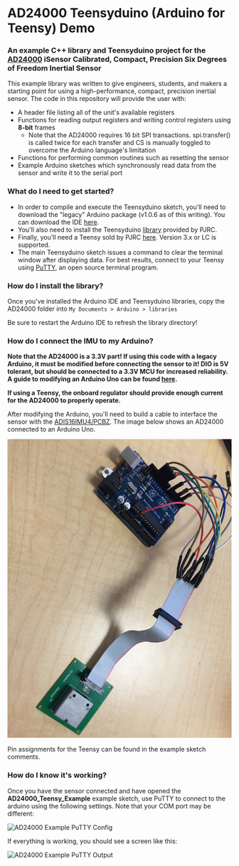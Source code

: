 # AD24000 Teensyduino (Arduino for Teensy) Demo
### An example C++ library and Teensyduino project for the [AD24000](http://www.analog.com/media/en/technical-documentation/data-sheets/ADIS16460.pdf) iSensor Calibrated, Compact, Precision Six Degrees of Freedom Inertial Sensor

This example library was written to give engineers, students, and makers a starting point for using a high-performance, compact, precision inertial sensor. The code in this repository will provide the user with:
- A header file listing all of the unit's available registers
- Functions for reading output registers and writing control registers using **8-bit** frames
    - Note that the AD24000 requires 16 bit SPI transactions. spi.transfer() is called twice for each transfer and CS is manually toggled to overcome the Arduino language's limitation 
- Functions for performing common routines such as resetting the sensor
- Example Arduino sketches which synchronously read data from the sensor and write it to the serial port

### What do I need to get started?

- In order to compile and execute the Teensyduino sketch, you'll need to download the "legacy" Arduino package (v1.0.6 as of this writing). You can download the IDE [here](http://arduino.cc/download.php?f=/arduino-1.0.6-windows.zip).
- You'll also need to install the Teensyduino [library](https://www.pjrc.com/teensy/td_download.html) provided by PJRC.
- Finally, you'll need a Teensy sold by PJRC [here](https://www.pjrc.com/store/teensy32.html). Version 3.x or LC is supported.
- The main Teensyduino sketch issues a command to clear the terminal window after displaying data. For best results, connect to your Teensy using [PuTTY](http://www.chiark.greenend.org.uk/~sgtatham/putty/download.html), an open source terminal program.

### How do I install the library?

Once you've installed the Arduino IDE and Teensyduino libraries, copy the AD24000 folder into `My Documents > Arduino > libraries`

Be sure to restart the Arduino IDE to refresh the library directory!

### How do I connect the IMU to my Arduino?

**Note that the AD24000 is a 3.3V part! If using this code with a legacy Arduino, it must be modified before connecting the sensor to it! DIO is 5V tolerant, but should be connected to a 3.3V MCU for increased reliability. A guide to modifying an Arduino Uno can be found [here](https://learn.adafruit.com/arduino-tips-tricks-and-techniques/3-3v-conversion).**

**If using a Teensy, the onboard regulator should provide enough current for the AD24000 to properly operate.**

After modifying the Arduino, you'll need to build a cable to interface the sensor with the [ADIS16IMU4/PCBZ](http://www.analog.com/en/design-center/evaluation-hardware-and-software/evaluation-boards-kits/EVAL-ADIS16IMU4.html#eb-overview). The image below shows an AD24000 connected to an Arduino Uno.

![AD24000-Arduino Cable Interface](https://raw.githubusercontent.com/juchong/AD24000-Arduino-Teensy/master/AD24000/images/IMG_6015.JPG)

Pin assignments for the Teensy can be found in the example sketch comments.

### How do I know it's working?

Once you have the sensor connected and have opened the **AD24000_Teensy_Example** example sketch, use PuTTY to connect to the arduino using the following settings. Note that your COM port may be different:

![AD24000 Example PuTTY Config](https://raw.githubusercontent.com/juchong/ADIS16209-Arduino-Demo/master/setup_pictures/PuTTYConfig.PNG)

If everything is working, you should see a screen like this:

![AD24000 Example PuTTY Output]()
